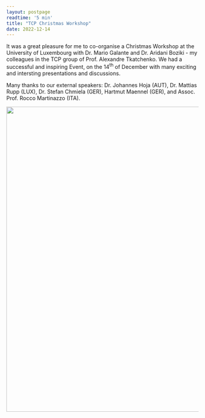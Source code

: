 ```yaml
---
layout: postpage
readtime: '5 min'
title: "TCP Christmas Workshop"
date: 2022-12-14
---
```


<span class="dropcap"> I</span>t was a great pleasure for me to co-organise a Christmas Workshop at the University of Luxembourg with Dr. Mario Galante and Dr. Aridani Boziki - 
my colleagues in the TCP group of Prof. Alexandre Tkatchenko.
We had a successful and inspiring Event, on the 14<sup>th</sup> of December with many exciting and intersting 
presentations and discussions.

Many thanks to our external speakers: Dr. Johannes Hoja (AUT), Dr. Mattias Rupp (LUX), Dr. Stefan Chmiela (GER),
Hartmut Maennel (GER), and Assoc. Prof. Rocco Martinazzo (ITA).

<img width=800 src='https://raw.githubusercontent.com/carolin-m/carolin-m.github.io/main/assets/img/posts/post_TCP-Xmas-Workshop.png'> 
